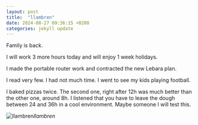 ```yaml
---
layout: post
title:  "llambren"
date: 2024-08-27 09:36:15 +0200
categories: jekyll update
---
```


Family is back.   

I will work 3 more hours today and will enjoy 1 week holidays.   

I made the portable router work and contracted the new Lebara plan.   

I read very few. I had not much time. I went to see my kids playing football.  

I baked pizzas twice. The second one, right after 12h was much better than the other one, around 8h. I listened that you have to leave the dough between 24 and 36h in a cool environment. Maybe someone I will test this.   

   






![llambren](https://lh3.googleusercontent.com/pw/AP1GczMq6IGxRTdAAyWUMLewwhNCHGJuhLzP8NgCTxCexBFfRRp2rJ0LfyQrIiqg8VXtlO54OmoduODsOd5ZDqShAf_99ZTOvtVEqbtdBf4IQmiSOkyXyoU=w0
)*llambren*&nbsp;



[jekyll-docs]: https://jekyllrb.com/docs/home
[jekyll-gh]:   https://github.com/jekyll/jekyll
[jekyll-talk]: https://talk.jekyllrb.com/
